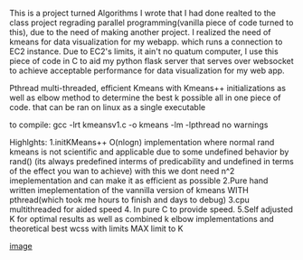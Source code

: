 This is a project turned Algorithms I wrote that I had done realted to the class project regrading parallel programming(vanilla piece of code turned to this), due to the need of making another project. I realized the need of kmeans for data visualization for my webapp. which runs a connection to EC2 instance.
Due to EC2's limits, it ain't no quatum computer, I use this piece of code in C to aid my python flask server that serves over websocket to achieve acceptable performance for data visualization for my web app.

Pthread multi-threaded, efficient Kmeans with Kmeans++ initializations as well as elbow method to determine the best k possible all in one piece of code. that can be ran on linux as a single executable

to compile: gcc -lrt kmeansv1.c -o kmeans -lm -lpthread
no warnings

Highlghts: 1.initKMeans++ O(nlogn) implementation where normal rand kmeans is not scientific and applicable due to some undefined behavior by rand() (its always predefined interms of predicability and undefined in terms of the effect you wan to achieve)
              with this we dont need n^2 imeplementation and can make it as efficient as possible
          2.Pure hand written imeplementation of the vannilla version of kmeans WITH pthread(which took me hours to finish and days to debug)
          3.cpu multithreaded for aided speed
          4. In pure C to provide speed.
          5.Self adjusted K for optimal results as well as combined k elbow implementations and theoretical best wcss with limits MAX limit to K
          
[image](https://github.com/user-attachments/assets/3ed466fa-90c6-4784-9720-557dc79d2b1a)
